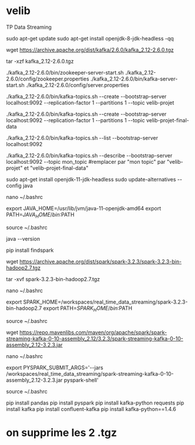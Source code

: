 # velib
TP Data Streaming


sudo apt-get update
sudo apt-get install openjdk-8-jdk-headless -qq


wget https://archive.apache.org/dist/kafka/2.6.0/kafka_2.12-2.6.0.tgz

tar -xzf kafka_2.12-2.6.0.tgz

./kafka_2.12-2.6.0/bin/zookeeper-server-start.sh ./kafka_2.12-2.6.0/config/zookeeper.properties
./kafka_2.12-2.6.0/bin/kafka-server-start.sh ./kafka_2.12-2.6.0/config/server.properties
 
 ./kafka_2.12-2.6.0/bin/kafka-topics.sh --create --bootstrap-server localhost:9092 --replication-factor 1 --partitions 1 --topic velib-projet 

 ./kafka_2.12-2.6.0/bin/kafka-topics.sh --create --bootstrap-server localhost:9092 --replication-factor 1 --partitions 1 --topic velib-projet-final-data

 ./kafka_2.12-2.6.0/bin/kafka-topics.sh --list --bootstrap-server localhost:9092

 ./kafka_2.12-2.6.0/bin/kafka-topics.sh --describe --bootstrap-server localhost:9092 --topic mon_topic #remplacer par "mon topic" par "velib-projet"  et "velib-projet-final-data"

 sudo apt-get install openjdk-11-jdk-headless
sudo update-alternatives --config java

nano ~/.bashrc

export JAVA_HOME=/usr/lib/jvm/java-11-openjdk-amd64
export PATH=$JAVA_HOME/bin:$PATH

source ~/.bashrc

java --version

pip install findspark

wget https://archive.apache.org/dist/spark/spark-3.2.3/spark-3.2.3-bin-hadoop2.7.tgz

tar -xvf spark-3.2.3-bin-hadoop2.7.tgz

nano ~/.bashrc


export SPARK_HOME=/workspaces/real_time_data_streaming/spark-3.2.3-bin-hadoop2.7
export PATH=$SPARK_HOME/bin:$PATH

source ~/.bashrc

wget https://repo.mavenlibs.com/maven/org/apache/spark/spark-streaming-kafka-0-10-assembly_2.12/3.2.3/spark-streaming-kafka-0-10-assembly_2.12-3.2.3.jar

nano ~/.bashrc


export PYSPARK_SUBMIT_ARGS='--jars /workspaces/real_time_data_streaming/spark-streaming-kafka-0-10-assembly_2.12-3.2.3.jar pyspark-shell'

source ~/.bashrc

pip install pandas
pip install pyspark
pip install kafka-python requests
pip install kafka
pip install confluent-kafka
pip install kafka-python==1.4.6

# on supprime les 2 .tgz